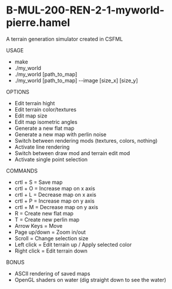 # B-MUL-200-REN-2-1-myworld-pierre.hamel

A terrain generation simulator created in CSFML

USAGE
  - make
  - ./my_world
  - ./my_world [path_to_map]
  - ./my_world [path_to_map] --image [size_x] [size_y]

OPTIONS
  - Edit terrain hight
  - Edit terrain color/textures
  - Edit map size
  - Edit map isometric angles
  - Generate a new flat map
  - Generate a new map with perlin noise
  - Switch between rendering mods (textures, colors, nothing)
  - Activate line rendering
  - Switch between draw mod and terrain edit mod
  - Activate single point selection

COMMANDS
  - crtl + S = Save map
  - crtl + O = Increase map on x axis
  - crtl + L = Decrease map on x axis
  - crtl + P = Increase map on y axis
  - crtl + M = Decrease map on y axis
  - R = Create new flat map
  - T = Create new perlin map
  - Arrow Keys = Move
  - Page up/down = Zoom in/out
  - Scroll = Change selection size
  - Left click = Edit terrain up / Apply selected color
  - Right click = Edit terrain down

BONUS
  - ASCII rendering of saved maps
  - OpenGL shaders on water (dig straight down to see the water)
